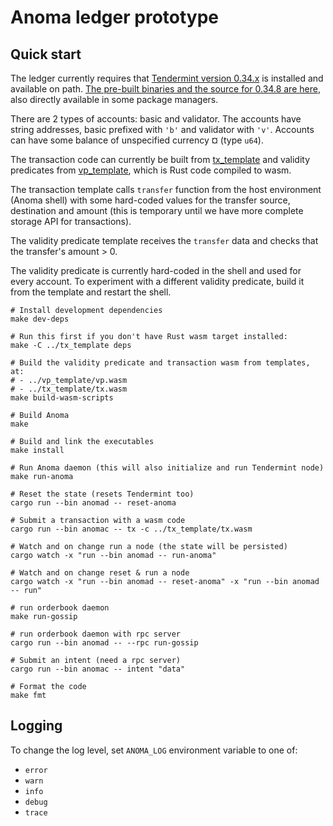 # Anoma ledger prototype

## Quick start

The ledger currently requires that [Tendermint version 0.34.x](https://github.com/tendermint/tendermint) is installed and available on path. [The pre-built binaries and the source for 0.34.8 are here](https://github.com/tendermint/tendermint/releases/tag/v0.34.8), also directly available in some package managers.

There are 2 types of accounts: basic and validator. The accounts have string addresses, basic prefixed with `'b'` and validator with `'v'`. Accounts can have some balance of unspecified currency ¤ (type `u64`).

The transaction code can currently be built from [tx_template](../tx_template) and validity predicates from [vp_template](../vp_template), which is Rust code compiled to wasm.

The transaction template calls `transfer` function from the host environment (Anoma shell) with some hard-coded values for the transfer source, destination and amount (this is temporary until we have more complete storage API for transactions).

The validity predicate template receives the `transfer` data and checks that the transfer's amount > 0.

The validity predicate is currently hard-coded in the shell and used for every account. To experiment with a different validity predicate, build it from the template and restart the shell.

```shell
# Install development dependencies
make dev-deps

# Run this first if you don't have Rust wasm target installed:
make -C ../tx_template deps

# Build the validity predicate and transaction wasm from templates, at:
# - ../vp_template/vp.wasm
# - ../tx_template/tx.wasm
make build-wasm-scripts

# Build Anoma
make

# Build and link the executables
make install

# Run Anoma daemon (this will also initialize and run Tendermint node)
make run-anoma

# Reset the state (resets Tendermint too)
cargo run --bin anomad -- reset-anoma

# Submit a transaction with a wasm code 
cargo run --bin anomac -- tx -c ../tx_template/tx.wasm

# Watch and on change run a node (the state will be persisted)
cargo watch -x "run --bin anomad -- run-anoma"

# Watch and on change reset & run a node
cargo watch -x "run --bin anomad -- reset-anoma" -x "run --bin anomad -- run"

# run orderbook daemon
make run-gossip

# run orderbook daemon with rpc server
cargo run --bin anomad -- --rpc run-gossip

# Submit an intent (need a rpc server)
cargo run --bin anomac -- intent "data"

# Format the code
make fmt
```

## Logging

To change the log level, set `ANOMA_LOG` environment variable to one of:
- `error`
- `warn`
- `info`
- `debug`
- `trace`
